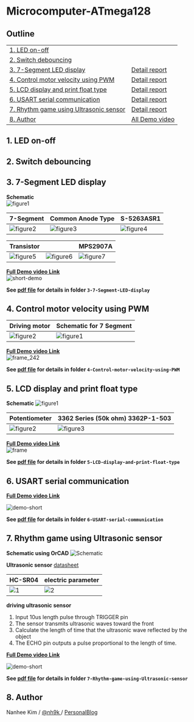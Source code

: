 # Microcomputer-ATmega128

## Outline

|||
|---|---|
|[1. LED on-off](#1-led-on-off)||
|[2. Switch debouncing](#2-switch-debouncing)||
|[3. 7-Segment LED display](#3-7-segment-led-display)|[Detail report](https://github.com/nh9k/Microcomputer-ATmega128/blob/master/3-7-Segment-LED-display/3.%207-Segment%20LED%20display.pdf)|
|[4. Control motor velocity using PWM](#4-control-motor-velocity-using-pwm)|[Detail report](https://github.com/nh9k/Microcomputer-ATmega128/blob/master/4-Control-motor-velocity-using-PWM/4-Control-motor-velocity-using-PWM.pdf)|
|[5. LCD display and print float type](#5-lcd-display-and-print-float-type)|[Detail report](https://github.com/nh9k/Microcomputer-ATmega128/blob/master/5-LCD-display-and-print-float-type/5-LCD-Reportfile.pdf)|
|[6. USART serial communication](#6-usart-serial-communication)|[Detail report](https://github.com/nh9k/Microcomputer-ATmega128/blob/master/6-USART-serial-communication/6-USART-Reportfile.pdf)|
|[7. Rhythm game using Ultrasonic sensor](#7-rhythm-game-using-ultrasonic-sensor)|[Detail report](https://github.com/nh9k/Microcomputer-ATmega128/blob/master/7-Rhythm-game-using-Ultrasonic-sensor/Rhythm-game-Reportfile.pdf)|
|[8. Author](#8-author)|[All Demo video](https://blog.naver.com/kimnanhee97/221847029738)|

## 1. LED on-off
## 2. Switch debouncing
## 3. 7-Segment LED display

**Schematic**  
![figure1](https://user-images.githubusercontent.com/56310078/79276292-bb66b300-7ee2-11ea-9d11-a3e3af0ca072.png)

|7-Segment|Common Anode Type|S-5263ASR1|
|---|---|---|
|![figure2](https://user-images.githubusercontent.com/56310078/79276300-bd307680-7ee2-11ea-9997-f4a99b3496b7.png)|![figure3](https://user-images.githubusercontent.com/56310078/79276305-bdc90d00-7ee2-11ea-90ea-a984ed135cd9.png)|![figure4](https://user-images.githubusercontent.com/56310078/79276309-be61a380-7ee2-11ea-9852-69c6a2b1036f.png)|   

|Transistor||MPS2907A|
|---|---|---|
|![figure5](https://user-images.githubusercontent.com/56310078/79276311-be61a380-7ee2-11ea-9893-a76861f92e89.png)|![figure6](https://user-images.githubusercontent.com/56310078/79276315-befa3a00-7ee2-11ea-9dfc-32fc3ef6c9be.png)|![figure7](https://user-images.githubusercontent.com/56310078/79276317-befa3a00-7ee2-11ea-8552-20aba60d085f.png)|

**[Full Demo video Link](https://serviceapi.nmv.naver.com/flash/convertIframeTag.nhn?vid=2722AF99EF7D1581E586FE15C28C08CD95CD&outKey=V1210cf905e6d5085454cded0b06bbc892e14c49e0bd6793f1a84ded0b06bbc892e14&width=544&height=306)**  
![short-demo](https://user-images.githubusercontent.com/56310078/79276875-b6563380-7ee3-11ea-89a3-377d67822083.gif)

**See [pdf file](https://github.com/nh9k/Microcomputer-ATmega128/blob/master/3-7-Segment-LED-display/3.%207-Segment%20LED%20display.pdf) for details in folder `3-7-Segment-LED-display`**

## 4. Control motor velocity using PWM

|Driving motor|Schematic for 7 Segment|
|---|---|
|![figure2](https://user-images.githubusercontent.com/56310078/79275025-69249280-7ee0-11ea-9cf3-76d8aac0a691.png)|![figure1](https://user-images.githubusercontent.com/56310078/79275022-688bfc00-7ee0-11ea-8e54-5a2de54095b8.png)|

**[Full Demo video Link](https://serviceapi.nmv.naver.com/flash/convertIframeTag.nhn?vid=470622877CD84642DBDFEC25CE200635557F&outKey=V12866437910e650e9b759039a26491935ecc3dd0462b46e33e729039a26491935ecc&width=544&height=306)**  
![frame_242](https://user-images.githubusercontent.com/56310078/79275624-8017b480-7ee1-11ea-8695-904cc9a62110.gif)

**See [pdf file](https://github.com/nh9k/Microcomputer-ATmega128/blob/master/4-Control-motor-velocity-using-PWM/4-Control-motor-velocity-using-PWM.pdf) for details in folder `4-Control-motor-velocity-using-PWM`**

## 5. LCD display and print float type

**Schematic**
![figure1](https://user-images.githubusercontent.com/56310078/79136685-621c5800-7dec-11ea-89fd-7f95d4c0df86.png)

|Potentiometer|3362 Series (50k ohm) 3362P-1-503|
|---|---|
|![figure2](https://user-images.githubusercontent.com/56310078/79136689-634d8500-7dec-11ea-9a15-ded6921b30d0.png)|![figure3](https://user-images.githubusercontent.com/56310078/79136692-63e61b80-7dec-11ea-8583-30ce20e0c998.png)|

**[Full Demo video Link](https://serviceapi.nmv.naver.com/flash/convertIframeTag.nhn?vid=0FF636ABF0A9DC5567B43C2EA90D5CE167C2&outKey=V12107dbf2e4648a5afc75ee249d9bdd3f46e7fd8068a80eccde05ee249d9bdd3f46e&width=544&height=306)**  
![frame](https://user-images.githubusercontent.com/56310078/79276022-367b9980-7ee2-11ea-90d9-599908c47695.gif)

**See [pdf file](https://github.com/nh9k/Microcomputer-ATmega128/blob/master/5-LCD-display-and-print-float-type/5-LCD-Reportfile.pdf) for details in folder `5-LCD-display-and-print-float-type`**  

## 6. USART serial communication

**[Full Demo video Link](https://serviceapi.nmv.naver.com/flash/convertIframeTag.nhn?vid=FF16E407DCCD34D582C2C10964006B52B35C&outKey=V124f3d035867b5c8ac9766fb526a2c868b1e404e0324d1904be966fb526a2c868b1e&width=544&height=306)**  

![demo-short](https://user-images.githubusercontent.com/56310078/79135647-a6a6f400-7dea-11ea-92fa-b635e3ef9372.gif)

**See [pdf file](https://github.com/nh9k/Microcomputer-ATmega128/blob/master/6-USART-serial-communication/6-USART-Reportfile.pdf) for details in folder `6-USART-serial-communication`**

## 7. Rhythm game using Ultrasonic sensor


**Schematic using OrCAD**
![Schematic](https://user-images.githubusercontent.com/56310078/79130034-45c6ee00-7de1-11ea-91a4-1b0cddefc5f0.JPG)

**Ultrasonic sensor** [datasheet](https://cdn.sparkfun.com/datasheets/Sensors/Proximity/HCSR04.pdf)

|HC-SR04|electric parameter|
|---|---|
|![1](https://user-images.githubusercontent.com/56310078/79130420-e6b5a900-7de1-11ea-9e1b-0f7b8cf02a26.jpg)|![2](https://user-images.githubusercontent.com/56310078/79130421-e7e6d600-7de1-11ea-95a1-5c7cedfc4f28.png)|

**driving ultrasonic sensor**  
1. Input 10us length pulse through TRIGGER pin  
2. The sensor transmits ultrasonic waves toward the front  
3. Calculate the length of time that the ultrasonic wave reflected by the object  
4. The ECHO pin outputs a pulse proportional to the length of time.  

**[Full Demo video Link](https://serviceapi.nmv.naver.com/flash/convertIframeTag.nhn?vid=F95B2AEE791F629FB60157707F7CE007402B&outKey=V12712b22900b00ecdc5157aa820458275cd72f5cc2f7010330da57aa820458275cd7&width=544&height=306)**  

![demo-short](https://user-images.githubusercontent.com/56310078/79133356-da801a80-7de6-11ea-8140-8906e32a1719.gif)

**See [pdf file](https://github.com/nh9k/Microcomputer-ATmega128/blob/master/7-Rhythm-game-using-Ultrasonic-sensor/Rhythm-game-Reportfile.pdf) for details in folder `7-Rhythm-game-using-Ultrasonic-sensor`**


## 8. Author
Nanhee Kim / [@nh9k ](https://github.com/nh9k) / [PersonalBlog](https://blog.naver.com/kimnanhee97)
